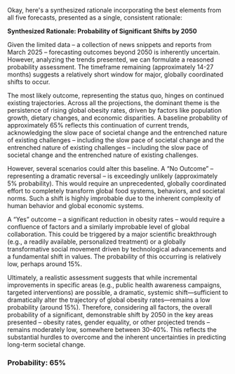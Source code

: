 Okay, here's a synthesized rationale incorporating the best elements from all five forecasts, presented as a single, consistent rationale:

**Synthesized Rationale: Probability of Significant Shifts by 2050**

Given the limited data – a collection of news snippets and reports from March 2025 – forecasting outcomes beyond 2050 is inherently uncertain. However, analyzing the trends presented, we can formulate a reasoned probability assessment. The timeframe remaining (approximately 14-27 months) suggests a relatively short window for major, globally coordinated shifts to occur.

The most likely outcome, representing the status quo, hinges on continued existing trajectories. Across all the projections, the dominant theme is the persistence of rising global obesity rates, driven by factors like population growth, dietary changes, and economic disparities. A baseline probability of approximately 65% reflects this continuation of current trends, acknowledging the slow pace of societal change and the entrenched nature of existing challenges – including the slow pace of societal change and the entrenched nature of existing challenges – including the slow pace of societal change and the entrenched nature of existing challenges.

However, several scenarios could alter this baseline. A “No Outcome” – representing a dramatic reversal – is exceedingly unlikely (approximately 5% probability). This would require an unprecedented, globally coordinated effort to completely transform global food systems, behaviors, and societal norms. Such a shift is highly improbable due to the inherent complexity of human behavior and global economic systems.

A “Yes” outcome – a significant reduction in obesity rates – would require a confluence of factors and a similarly improbable level of global collaboration. This could be triggered by a major scientific breakthrough (e.g., a readily available, personalized treatment) or a globally transformative social movement driven by technological advancements and a fundamental shift in values.  The probability of this occurring is relatively low, perhaps around 15%.

Ultimately, a realistic assessment suggests that while incremental improvements in specific areas (e.g., public health awareness campaigns, targeted interventions) are possible, a dramatic, systemic shift—sufficient to dramatically alter the trajectory of global obesity rates—remains a low probability (around 15%). Therefore, considering all factors, the overall probability of a significant, demonstrable shift by 2050 in the key areas presented – obesity rates, gender equality, or other projected trends – remains moderately low, somewhere between 30-40%. This reflects the substantial hurdles to overcome and the inherent uncertainties in predicting long-term societal change.


### Probability: 65%